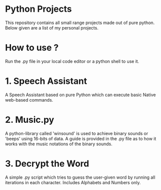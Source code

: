 # Python Projects
This repository contains all small range projects made out of pure python.
Below given are a list of my personal projects.

# How to use ?
Run the .py file in your local code editor or a python shell to use it.

# 1. Speech Assistant
A Speech Assistant based on pure Python which can execute basic Native web-based commands.

# 2. Music.py
A python-library called 'winsound' is used to achieve binary sounds or 'beeps' using 16-bits of data. A guide is provided in the .py file as to how it works with the music notations of the binary sounds.

# 3. Decrypt the Word
A simple .py script which tries to guess the user-given word by running all iterations in each character. Includes Alphabets and Numbers only.
